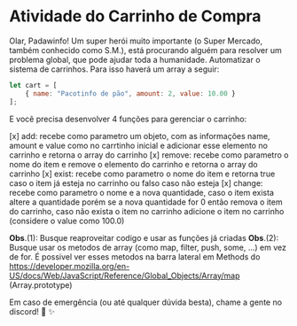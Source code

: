 # Atividade do Carrinho de Compra

Olar, Padawinfo!
Um super herói muito importante (o Super Mercado, também conhecido como S.M.), está procurando alguém para resolver um problema global, que pode ajudar toda a humanidade. Automatizar o sistema de carrinhos. Para isso haverá um array a seguir:

```js 
let cart = [
	{ name: "Pacotinfo de pão", amount: 2, value: 10.00 }
]; 
```

E você precisa desenvolver 4 funções para gerenciar o carrinho:

[x] add: recebe como parametro um objeto, com as informações name, amount e value como no carrtinho inicial e adicionar esse elemento no carrinho e retorna o array do carrinho
[x] remove: recebe como parametro o nome do item e remove o elemento do carrinho e retorna o array do carrinho
[x] exist: recebe como parametro o nome do item e retorna true caso o item já esteja no carrinho ou falso caso não esteja
[x] change: recebe como parametro o nome e a nova quantidade, caso o item exista altere a quantidade porém se a nova quantidade for 0 então remova o item do carrinho, caso não exista o item no carrinho adicione o item no carrinho (considere o value como 100.0)

**Obs**.(1): Busque reaproveitar codigo e usar as funções já criadas
**Obs**.(2): Busque usar os metodos de array (como map, filter, push, some, ...) em vez de for. É possivel ver esses metodos na barra lateral em Methods do https://developer.mozilla.org/en-US/docs/Web/JavaScript/Reference/Global_Objects/Array/map (Array.prototype)

Em caso de emergência (ou até qualquer dúvida besta), chame a gente no discord! 💚 ✨